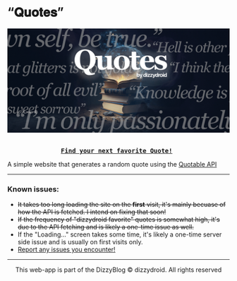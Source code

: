 # “𝐐𝐮𝐨𝐭𝐞𝐬”

<div id="header" align="left">
 <img src="imgs/quotesgithub-min.png">
</div>

<pre align = "center"> <b> 
<a href="https://dizzydroid.github.io/quotes/">Find your next favorite Quote!</a> </b>
</pre>

A simple website that generates a random quote using the [Quotable API](https://docs.quotable.io/docs/api)

______________________________________
### Known issues: 
- ~~It takes too long loading the site on the **first** visit, it's mainly becuase of how the API is fetched. I intend on fixing that soon!~~
- ~~If the frequency of "dizzydroid favorite" quotes is somewhat high, it's due to the API fetching and is likely a one-time issue as well.~~
- If the "Loading..." screen takes some time, it's likely a one-time server side issue and is usually on first visits only.
- [Report any issues you encounter!](https://github.com/dizzydroid/quotes/issues)
___________________________________________________________

<p align="center"> This web-app is part of the DizzyBlog © dizzydroid. All rights reserved </p>


